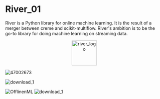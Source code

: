 # River_01
River is a Python library for online machine learning. It is the result of a merger between creme and scikit-multiflow. River's ambition is to be the go-to library for doing machine learning on streaming data.

<p align="center">
 <img height="80px" src="C:/Users/Kisalay/Downloads/logo" alt="river_logo">
</p>




![47002673](https://user-images.githubusercontent.com/15075906/135607687-86e5ecf6-b929-46c3-9710-31d01771b7e4.png)


![download_1](https://user-images.githubusercontent.com/15075906/135607350-636e9722-2741-4d2c-8e99-fe62a424af53.png)


![OfflinenML](https://user-images.githubusercontent.com/15075906/135607336-97e31552-668c-4d9a-bd7e-4f9d4cd99b57.png)
![download_1](https://user-images.githubusercontent.com/15075906/135607350-636e9722-2741-4d2c-8e99-fe62a424af53.png)
